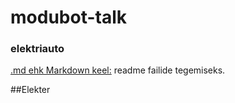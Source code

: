 # modubot-talk
### elektriauto

[.md ehk Markdown keel:](https://guides.github.com/features/mastering-markdown/)
readme failide tegemiseks.

##Elekter